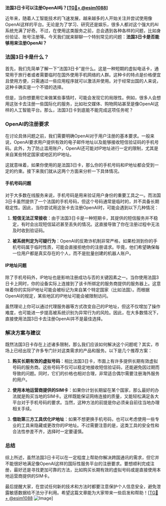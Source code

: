 **法国3日卡可以注册OpenAI吗？[[TG💪+ @esim1088](https://t.me/s/esim1088)]**

近年来，随着人工智能技术的飞速发展，越来越多的人开始关注并尝试使用像OpenAI这样的平台。无论是为了学习、研究还是娱乐，很多人都对这个强大的AI系统充满了好奇。不过，在使用这类服务之前，总会遇到各种各样的问题，比如身份验证、账号注册等。今天我们就来聊聊一个特别常见的问题：**法国3日卡是否能够用来注册OpenAI？**

### 法国3日卡是什么？

首先，我们先简单了解一下“法国3日卡”是什么。这是一种短期的虚拟电话卡，通常用于旅行者或者需要临时在国外使用手机网络的人群。这种卡的特点是价格便宜且使用方便，只需通过一些应用程序就可以激活并使用。对于经常出国的人来说，这种卡确实是一个不错的选择。

但是，当你想要用它来做某些事情时，可能会发现它的局限性。例如，很多人会想用这张卡去注册一些国际化的服务，比如社交媒体、购物网站甚至是像OpenAI这样的人工智能平台。那么，法国3日卡到底能不能完成这项任务呢？

### OpenAI的注册要求

在讨论具体问题之前，我们需要明确OpenAI对于用户注册的基本要求。一般来说，OpenAI要求用户提供有效的电子邮件地址以及能够接收短信验证码的手机号码。此外，为了防止滥用账户，OpenAI还可能对IP地址进行一定的限制，尤其是来自某些特定国家或地区的IP地址。

这就意味着，如果你使用的是法国3日卡，那么你的手机号码和IP地址都会受到一定的约束。接下来我们就从这两个方面来分析一下具体情况。

#### 手机号码问题

对于大多数在线服务来说，手机号码是用来验证用户身份的重要工具之一。而法国3日卡虽然提供了一个法国的手机号码，但这个号码通常是临时的，并不具备长期稳定性。因此，当你尝试用这张卡去注册OpenAI时，可能会遇到以下几种情况：

1. **短信无法正常接收**：由于法国3日卡是一种短期卡，其提供的短信服务并不稳定，有时会出现短信延迟甚至丢失的情况。这直接导致了你在注册过程中无法及时收到验证码。
   
2. **被系统判定为可疑行为**：OpenAI的反欺诈机制非常严格，如果检测到你的手机号码属于临时性质，可能会直接拒绝你的注册请求。毕竟，他们希望确保每一位用户都是真实存在的个人，而不是批量创建的机器人账户。

#### IP地址问题

除了手机号码外，IP地址也是影响注册成功与否的关键因素之一。当你使用法国3日卡上网时，你的设备实际上连接到了该卡所绑定的服务商提供的服务器上。这意味着你的实际IP地址可能会被标记为来自某个特定国家（比如法国）。而根据OpenAI的规定，某些地区的IP地址可能会被限制访问。

虽然理论上你可以通过代理服务器等方式改变自己的IP地址，但这不仅增加了操作难度，也可能进一步提高被系统识别为异常行为的风险。因此，在大多数情况下，直接使用法国3日卡去注册OpenAI并不是最佳选择。

### 解决方案与建议

既然法国3日卡存在上述诸多限制，那么我们应该如何解决这个问题呢？其实，市场上已经出现了许多专门针对这类需求的产品和服务。以下是几个推荐方案：

1. **购买长期有效的虚拟号码**：相比法国3日卡，市面上有许多提供长期有效虚拟号码的服务商。这些号码不仅可以稳定地接收短信验证码，还能避免因过期而导致的问题。同时，它们的价格也相对合理，非常适合偶尔需要注册海外服务的用户。

2. **使用本地运营商提供的SIM卡**：如果你计划长期留在某个国家，那么最好的办法就是购买当地的SIM卡。这样既能保证网络连接的质量，又能轻松满足各大平台对于手机号码的要求。当然，这种方法的前提是你必须亲自前往当地办理相关手续。

3. **借助第三方工具优化IP地址**：如果不想更换手机号码，也可以考虑使用一些专业的工具来隐藏或更改你的IP地址。不过需要注意的是，这类工具的安全性和合法性参差不齐，选择时一定要谨慎。

### 总结

综上所述，虽然法国3日卡可以在一定程度上帮助你解决跨国通讯的需求，但它并不能很好地满足像OpenAI这样的国际性服务平台的注册要求。要想顺利完成注册，最好还是寻找更加可靠的方法，比如购买长期有效的虚拟号码或是直接使用本地运营商提供的SIM卡。

最后提醒大家，在尝试任何新的技术和方法时都要注意保护个人信息安全，避免泄露敏感数据给不法分子利用。希望这篇文章能为大家带来一些启发和帮助！[[TG💪+ @esim1088](https://t.me/s/esim1088) ![Image](https://i.postimg.cc/4NQfJmqS/Snipaste-2025-05-13-00-14-12.png)]